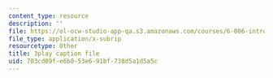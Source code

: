 ```yaml
---
content_type: resource
description: ''
file: https://ol-ocw-studio-app-qa.s3.amazonaws.com/courses/6-006-introduction-to-algorithms-fall-2011/703cd09fe6b053e691bf738d5a1d5a5c_eGSXsaJ-BlY.vtt
file_type: application/x-subrip
resourcetype: Other
title: 3play caption file
uid: 703cd09f-e6b0-53e6-91bf-738d5a1d5a5c
---
```

